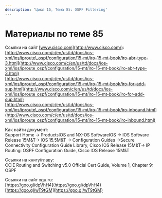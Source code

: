 ```yaml
---
description: 'Цикл 15, Тема 85: OSPF Filtering'
---
```


# Материалы по теме 85

Ссылки на сайт [www.cisco.com](http://www.cisco.com/):  
[http://www.cisco.com/c/en/us/td/docs/ios-xml/ios/iproute\_ospf/configuration/15-mt/iro-15-mt-book/iro-abr-type-3.html](http://www.cisco.com/c/en/us/td/docs/ios-xml/ios/iproute_ospf/configuration/15-mt/iro-15-mt-book/iro-abr-type-3.html)  
[http://www.cisco.com/c/en/us/td/docs/ios-xml/ios/iproute\_ospf/configuration/15-mt/iro-15-mt-book/iro-for-add-sup.html](http://www.cisco.com/c/en/us/td/docs/ios-xml/ios/iproute_ospf/configuration/15-mt/iro-15-mt-book/iro-for-add-sup.html)  
[http://www.cisco.com/c/en/us/td/docs/ios-xml/ios/iproute\_ospf/configuration/15-mt/iro-15-mt-book/iro-inbound.html](http://www.cisco.com/c/en/us/td/docs/ios-xml/ios/iproute_ospf/configuration/15-mt/iro-15-mt-book/iro-inbound.html)

Как найти документ:  
Support Home → ProductsIOS and NX-OS SoftwareIOS → IOS Software Release 15M&T→ IOS 15.5M&T → Configuration Guides →Secure Connectivity Configuration Guide Library, Cisco IOS Release 15M&T→ IP Routing: OSPF Configuration Guide, Cisco IOS Release 15M&T

Ссылки на книгу/главу:  
CCIE Routing and Switching v5.0 Official Cert Guide, Volume 1, Chapter 9: OSPF

Ссылки на сайт xgu.ru:  
[https://goo.gl/dpVhH4](https://goo.gl/dpVhH4)  
[https://goo.gl/wT9tGM](https://goo.gl/wT9tGM)

